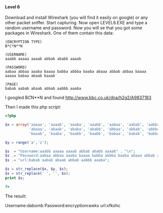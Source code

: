#### Level 6

Download and install Wireshark (you will find it easily on google) or any other packet sniffer. Start capturing.
Now open LEVEL6.EXE and type a random username and password. Now you will se that you got some packages in Wireshark.
One of them contain this data:
```
(ENCRYPTION TYPE)
B*C*N**N

(USERNAME)
aaabb aaaaa aaaab abbab ababb aaaab

(PASSWORD)
aabaa abbaa aaaba baaaa babba abbba baaba abaaa abbab abbaa baaaa aaaaa babaa abaab baaab

(PAGE)
babab aabab abaab abbab aabbb aaaba
```

I googled B*C*N**N and found http://www.bbc.co.uk/dna/h2g2/A9837183

Then I made this php script:
```php
<?php

$x = array('aaaaa', 'aaaab', 'aaaba', 'aaabb', 'aabaa', 'aabab', 'aabba', 'aabbb', 'abaaa', 
           'abaaa', 'abaab', 'ababa', 'ababb', 'abbaa', 'abbab', 'abbba', 'abbbb', 'baaaa', 
           'baaab', 'baaba', 'baabb', 'baabb', 'babaa', 'babab', 'babba', 'babbb');

$y = range('a','z');

$s  = "Username:aaabb aaaaa aaaab abbab ababb aaaab" . "\n";
$s .= "Password:aabaa abbaa aaaba baaaa babba abbba baaba abaaa abbab abbaa baaaa aaaaa babaa abaab baaab" . "\n";
$s .= "url:babab aabab abaab abbab aabbb aaaba";

$s = str_replace($x, $y, $s);
$s = str_replace(' ', '', $s);
print $s;

?>
```

The result:

Username:dabomb
Password:encryptionrawks
url:xfkohc
